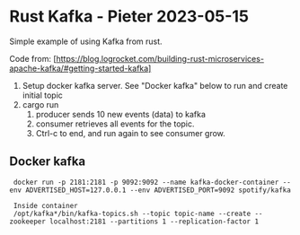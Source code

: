 # Rust Kafka - Pieter 2023-05-15

Simple example of using Kafka from rust.

Code from: [https://blog.logrocket.com/building-rust-microservices-apache-kafka/#getting-started-kafka]

1. Setup docker kafka server. See "Docker kafka" below to run and create initial topic
2. cargo run
    1. producer sends 10 new events (data) to kafka
    2. consumer retrieves all events for the topic.
    3. Ctrl-c to end, and run again to see consumer grow.

## Docker kafka

     docker run -p 2181:2181 -p 9092:9092 --name kafka-docker-container --env ADVERTISED_HOST=127.0.0.1 --env ADVERTISED_PORT=9092 spotify/kafka

     Inside container
     /opt/kafka*/bin/kafka-topics.sh --topic topic-name --create --zookeeper localhost:2181 --partitions 1 --replication-factor 1
